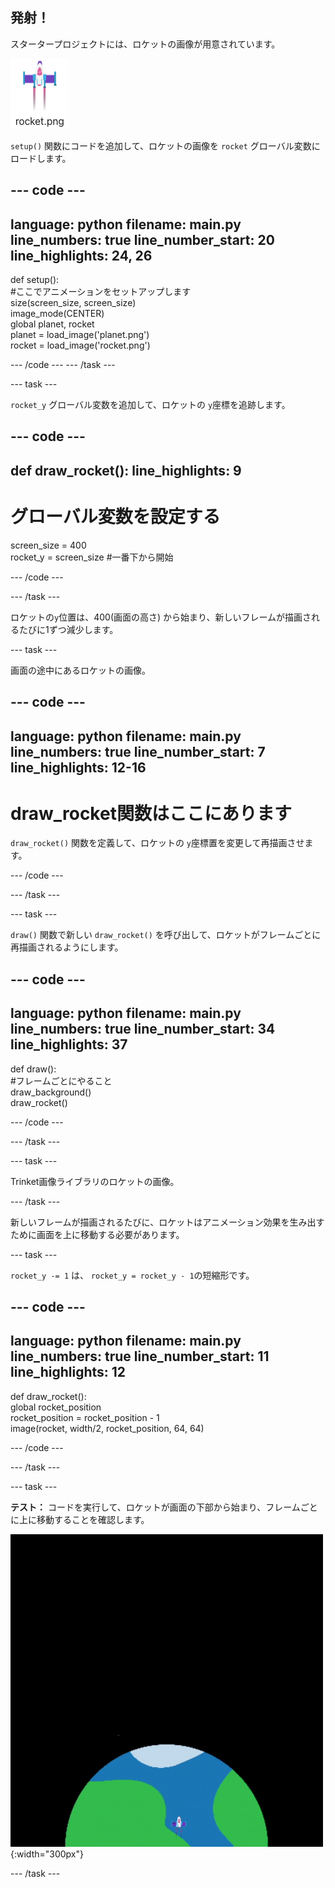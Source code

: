 ## 発射！

スタータープロジェクトには、ロケットの画像が用意されています。

![Image of the rocket in the code editor image gallery.](images/rocket_image.png)

`setup()` 関数にコードを追加して、ロケットの画像を `rocket` グローバル変数にロードします。

<div class="c-project-code">

--- code ---
---
language: python filename: main.py line_numbers: true line_number_start: 20
line_highlights: 24, 26
---

def setup():   
#ここでアニメーションをセットアップします   
size(screen_size, screen_size)   
image_mode(CENTER)   
global planet, rocket   
planet = load_image('planet.png')    
rocket = load_image('rocket.png')

--- /code --- --- /task ---

--- task ---

`rocket_y` グローバル変数を追加して、ロケットの `y`座標を追跡します。

--- code ---
---
def draw_rocket():
line_highlights: 9
---

# グローバル変数を設定する
screen_size = 400    
rocket_y = screen_size #一番下から開始

--- /code ---

--- /task ---


ロケットの`y`位置は、400(画面の高さ) から始まり、新しいフレームが描画されるたびに1ずつ減少します。

--- task ---

画面の途中にあるロケットの画像。

--- code ---
---
language: python filename: main.py line_numbers: true line_number_start: 7
line_highlights: 12-16
---

# draw_rocket関数はここにあります
`draw_rocket()` 関数を定義して、ロケットの `y`座標置を変更して再描画させます。


--- /code ---

--- /task ---

--- task ---

`draw()` 関数で新しい `draw_rocket()` を呼び出して、ロケットがフレームごとに再描画されるようにします。

--- code ---
---
language: python filename: main.py line_numbers: true line_number_start: 34
line_highlights: 37
---

def draw():   
#フレームごとにやること   
draw_background()   
draw_rocket()


--- /code ---

--- /task ---

--- task ---

Trinket画像ライブラリのロケットの画像。

--- /task ---


新しいフレームが描画されるたびに、ロケットはアニメーション効果を生み出すために画面を上に移動する必要があります。


--- task ---

`rocket_y -= 1` は、 `rocket_y = rocket_y - 1`の短縮形です。


--- code ---
---
language: python filename: main.py line_numbers: true line_number_start: 11
line_highlights: 12
---

def draw_rocket():   
global rocket_position     
rocket_position = rocket_position - 1    
image(rocket, width/2, rocket_position, 64, 64)

--- /code ---

--- /task ---


--- task ---

**テスト：** コードを実行して、ロケットが画面の下部から始まり、フレームごとに上に移動することを確認します。


![![画面の下から上に一定の速度で飛んでいるロケット。](images/fly.gif)](images/fly.gif){:width="300px"}

--- /task ---

